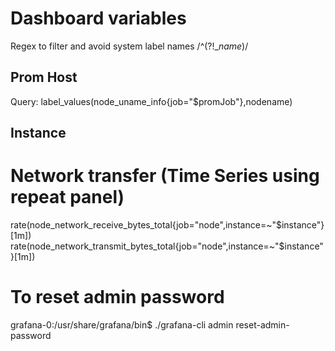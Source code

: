 # Dashboard variables
Regex to filter and avoid system label names
/^(?!__name_)/

## Prom Host
Query: label_values(node_uname_info{job="$promJob"},nodename)
## Instance


# Network transfer (Time Series using repeat panel)
rate(node_network_receive_bytes_total{job="node",instance=~"$instance"}[1m])
rate(node_network_transmit_bytes_total{job="node",instance=~"$instance"}[1m])

# To reset admin password
grafana-0:/usr/share/grafana/bin$ ./grafana-cli admin reset-admin-password <password>